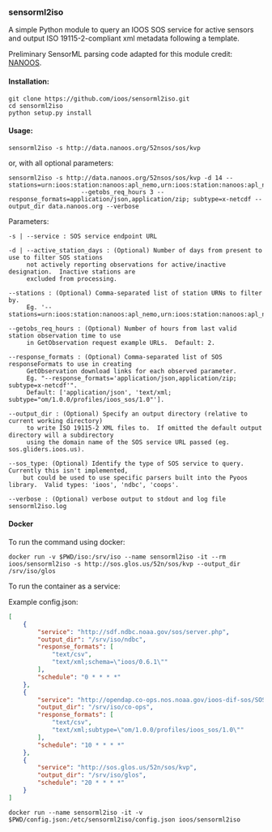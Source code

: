 ### sensorml2iso ###

A simple Python module to query an IOOS SOS service for active sensors and
output ISO 19115-2-compliant xml metadata following a template.

Preliminary SensorML parsing code adapted for this module credit: [NANOOS](https://github.com/nanoos-pnw/).

#### Installation: ####
```
git clone https://github.com/ioos/sensorml2iso.git
cd sensorml2iso
python setup.py install
```

#### Usage: ####
```
sensorml2iso -s http://data.nanoos.org/52nsos/sos/kvp
```

or, with all optional parameters:
```
sensorml2iso -s http://data.nanoos.org/52nsos/sos/kvp -d 14 --stations=urn:ioos:station:nanoos:apl_nemo,urn:ioos:station:nanoos:apl_npb1ptwells
                    --getobs_req_hours 3 --response_formats=application/json,application/zip; subtype=x-netcdf --output_dir data.nanoos.org --verbose
```

Parameters:

```
-s | --service : SOS service endpoint URL

-d | --active_station_days : (Optional) Number of days from present to use to filter SOS stations
     not actively reporting observations for active/inactive designation.  Inactive stations are
     excluded from processing.

--stations : (Optional) Comma-separated list of station URNs to filter by.
     Eg. '--stations=urn:ioos:station:nanoos:apl_nemo,urn:ioos:station:nanoos:apl_npb1ptwells'.

--getobs_req_hours : (Optional) Number of hours from last valid station observation time to use
     in GetObservation request example URLs.  Default: 2.

--response_formats : (Optional) Comma-separated list of SOS responseFormats to use in creating
     GetObservation download links for each observed parameter.
     Eg. "--response_formats='application/json,application/zip; subtype=x-netcdf'".
     Default: ['application/json', 'text/xml; subtype="om/1.0.0/profiles/ioos_sos/1.0"'].

--output_dir : (Optional) Specify an output directory (relative to current working directory)
     to write ISO 19115-2 XML files to.  If omitted the default output directory will a subdirectory
     using the domain name of the SOS service URL passed (eg. sos.gliders.ioos.us).

--sos_type: (Optional) Identify the type of SOS service to query.  Currently this isn't implemented,
    but could be used to use specific parsers built into the Pyoos library.  Valid types: 'ioos', 'ndbc', 'coops'.

--verbose : (Optional) verbose output to stdout and log file sensorml2iso.log
```


#### Docker

To run the command using docker:

```
docker run -v $PWD/iso:/srv/iso --name sensorml2iso -it --rm ioos/sensorml2iso -s http://sos.glos.us/52n/sos/kvp --output_dir /srv/iso/glos
```

To run the container as a service:

Example config.json:

```json
[
    {
        "service": "http://sdf.ndbc.noaa.gov/sos/server.php",
        "output_dir": "/srv/iso/ndbc",
        "response_formats": [
            "text/csv",
            "text/xml;schema=\"ioos/0.6.1\""
        ],
        "schedule": "0 * * * *"
    },
    {
        "service": "http://opendap.co-ops.nos.noaa.gov/ioos-dif-sos/SOS",
        "output_dir": "/srv/iso/co-ops",
        "response_formats": [
            "text/csv",
            "text/xml;subtype=\"om/1.0.0/profiles/ioos_sos/1.0\""
        ],
        "schedule": "10 * * * *"
    },
    {
        "service": "http://sos.glos.us/52n/sos/kvp",
        "output_dir": "/srv/iso/glos",
        "schedule": "20 * * * *"
    }
]
```

```
docker run --name sensorml2iso -it -v $PWD/config.json:/etc/sensorml2iso/config.json ioos/sensorml2iso
```
